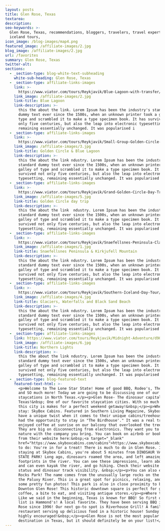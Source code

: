 ```yaml
---
layout: posts
title: Glen Rose, Texas
textarea:
description:
seo-keywords: >-
  Glen Rose, Texas, recommendations, bloggers, travelers, travel experts,
  iceland tours,
icon_image: /blog-images/map4.png
featured_image: /affiliate-images/2.jpg
blog_image: /affiliate-images/2.jpg
url: /favorites
summary: Glen Rose, Texas
twitter-alt:
sections:
  - _section-type: blog-white-text-subheading
    white-sub-heading: Glen Rose, Texas
  - _section-type: affiliate-links-images
    link: >-
      https://www.viator.com/tours/Reykjavik/Blue-Lagoon-with-transfer/d905-105182P16
    link_image: /affiliate-images/2.jpg
    link-title: Blue Lagoon
    link-description: >-
      this the about the link. Lorem Ipsum has been the industry's standard
      dummy text ever since the 1500s, when an unknown printer took a galley of
      type and scrambled it to make a type specimen book. It has survived not
      only five centuries, but also the leap into electronic typesetting,
      remaining essentially unchanged. It was popularised i
  - _section-type: affiliate-links-images
    link: >-
      https://www.viator.com/tours/Reykjavik/Small-Group-Golden-Circle-and-Blue-Lagoon-Tour/d905-16698P27
    link_image: /affiliate-images/3.jpg
    link-title: Golden Circle & Blue Lagoon
    link-description: >-
      this the about the link ndustry. Lorem Ipsum has been the industry's
      standard dummy text ever since the 1500s, when an unknown printer took a
      galley of type and scrambled it to make a type specimen book. It has
      survived not only five centuries, but also the leap into electronic
      typesetting, remaining essentially unchanged. It was popularised i
  - _section-type: affiliate-links-images
    link: >-
      https://www.viator.com/tours/Reykjavik/Grand-Golden-Circle-Day-Trip-from-Reykjavik/d905-16698P2
    link_image: /affiliate-images/5.jpg
    link-title: Golden Circle day trip
    link-description: >-
      this the about the link  ndustry. Lorem Ipsum has been the industry's
      standard dummy text ever since the 1500s, when an unknown printer took a
      galley of type and scrambled it to make a type specimen book. It has
      survived not only five centuries, but also the leap into electronic
      typesetting, remaining essentially unchanged. It was popularised i
  - _section-type: affiliate-links-images
    link: >-
      https://www.viator.com/tours/Reykjavik/Snaefellsnes-Peninsula-Classic-Day-Tour-from-Reykjavik/d905-16698P14
    link_image: /affiliate-images/1.jpg
    link-title: Snaefellsnes Peninsula & Kirkjufell Mountain
    link-description: >-
      this the about the link ndustry. Lorem Ipsum has been the industry's
      standard dummy text ever since the 1500s, when an unknown printer took a
      galley of type and scrambled it to make a type specimen book. It has
      survived not only five centuries, but also the leap into electronic
      typesetting, remaining essentially unchanged. It was popularised i
  - _section-type: affiliate-links-images
    link: >-
      https://www.viator.com/tours/Reykjavik/Southern-Iceland-Day-Tour/d905-16698P3
    link_image: /affiliate-images/4.jpg
    link-title: Glaciers, Waterfalls and Black Sand Beach
    link-description: >-
      this the about the link ndustry. Lorem Ipsum has been the industry's
      standard dummy text ever since the 1500s, when an unknown printer took a
      galley of type and scrambled it to make a type specimen book. It has
      survived not only five centuries, but also the leap into electronic
      typesetting, remaining essentially unchanged. It was popularised i
  - _section-type: affiliate-links-images
    link: https://www.viator.com/tours/Reykjavik/Midnight-Adventure/d905-107666P1
    link_image: /affiliate-images/6.jpg
    link-title: Northern Lights
    link-description: >-
      this the about the link ndustry. Lorem Ipsum has been the industry's
      standard dummy text ever since the 1500s, when an unknown printer took a
      galley of type and scrambled it to make a type specimen book. It has
      survived not only five centuries, but also the leap into electronic
      typesetting, remaining essentially unchanged. It was popularised i
  - _section-type: blog-featured-text
    featured-text-html: >-
      <p>Welcome to The Lone Star State! Home of good BBQ, Rodeo's, The Alamo,
      and SO much more! Today we are going to be discussing one of our favorite
      staycations in North Texas.</p><p>Glen Rose- The dinosaur capital of
      Texas!&nbsp; One of our favorite staycation cities. With so much to offer,
      this city is makes for a perfect weekend getaway!&nbsp;</p><p>Where to
      stay: SkyBox Cabins. Featured in Southern Living Magazine, Skybox Cabins
      have a unique twist when it comes to their unique cabins/treehouses. We
      had the opportunity to stay in "The Birdhouse'." It was a real treat! We
      enjoyed coffee at sunrise on our balcony that overlooked the treetops!
      They are big on disconnecting from electronics. They want you to enjoy
      nature with the company you bring. You can book on airbnb or book directly
      from their website here:&nbsp;<a target="_blank"
      href="https://www.skyboxcabins.com/cabins">https://www.skyboxcabins.com/cabins</a></p><p>What
      to do: You're in for a treat! There is much to do in Glen Rose. If you're
      staying at Skybox Cabins, you're about 5 minutes from DINOSAUR VALLEY
      STATE PARK! Long ago, dinosaurs roamed the area, and left amazing
      footprints in the river. You can see these impressions, learn about them,
      and can even kayak the river, and go hiking. Check their website for trail
      status and dinosaur track visibility. &nbsp;</p><p>You can also enjoy Big
      Rocks Park! The name comes from the unusually large rocks on the banks of
      the Paluxy River. This is a great spot for picnics, relaxing, and taking
      some pretty fun photos! This park is also in close proximity to beautiful
      Downton Glen Rose! This historic downtown square is perfect for grabbing
      coffee, a bite to eat, and visiting antique stores.</p><p>Where to eat:
      Like we said in the beginning, Texas is known for BBQ! So first on our
      list is Hammond's! A local favorite. They have been serving BBQ in Glen
      Rose since 1996! Our next go-to spot is Riverhouse Grill! A family owned
      restaurant serving up delicious food in a historic house! Sunday brunch is
      highly encouraged!&nbsp;</p><p>Glen Rose is not the most popular
      destination in Texas, but it should definitely be on your list!</p>
---
```

